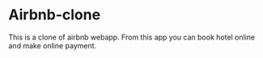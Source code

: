# Airbnb-clone
This is a clone of airbnb webapp. From this app you can book hotel online and make online payment.
